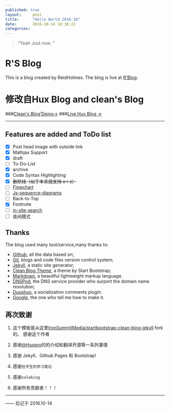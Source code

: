 ```yaml
---
published: true
layout:     post
title:      "Hello World 2016-10"
date:       2016-10-14 18:38:22
categories:
---
```


> “Yeah Just now. ”


# R'S Blog

This is a blog created by ReidHolmes. The blog is live at [R'Blog](https://ReidHolmes.github.io/).

# 修改自Hux Blog and clean's Blog
###[Clean's Blog'Demo&rarr;](http://blackrockdigital.github.io/startbootstrap-clean-blog-jekyll/)
###[Live Hux Blog &rarr;](https://huangxuan.me)

----------
## Features are added and ToDo list

- [x] Post head image with outside link
- [x] Mathjax Support
- [x] draft
- [ ] To-Do-List
- [x] archive
- [x] Code Syntax Highlighting
- [x] ~~<del>删除线<del>~~（似乎本来就支持 o r z）
- [ ] [Flowchart](http://adrai.github.io/flowchart.js/)
- [ ] [Js-sequence-diagrams](http://bramp.github.io/js-sequence-diagrams/)
- [ ] Back-to-Top
- [x] Footnote
- [ ] [in-site-search](http://jekyll.tips)
- [ ] 夜间模式
## Thanks 
The blog used many tool/service,many thanks to:

* [Github](https://github.com/), all the data based on;
* [Git](https://git-scm.com/), blogs and code files version control system;
* [Jekyll](http://jekyllrb.com/), a static site generator;
* [Clean Blog Theme](https://github.com/IronSummitMedia/startbootstrap-clean-blog-jekyll), a theme by Start Bootstrap;
* [Markdown](https://daringfireball.net/projects/markdown/), a beautiful lightweight markup language.
* [DNSPod](https://www.dnspod.cn/), the DNS service provider who surport the domain name resolution;
* [Duoshuo](http://duoshuo.com/), a socialization comments plugin.
* [Google](http://google.com), the one who tell me how to make it.
## 再次致谢

1. 这个模板是从这里[IronSummitMedia/startbootstrap-clean-blog-jekyll](https://github.com/IronSummitMedia/startbootstrap-clean-blog-jekyll)  fork 的。 感谢这个作者
2. 感谢[@Huxpro](https://github.com/Huxpro)的的介绍和翻译开源等一系列事情 

3. 感谢 Jekyll、Github Pages 和 Bootstrap!
4. 感谢`任平生的学习笔记`
5. 感谢`voleking`
6. 感谢所有贡献者！！！






----------

——  后记于 2016.10-14




